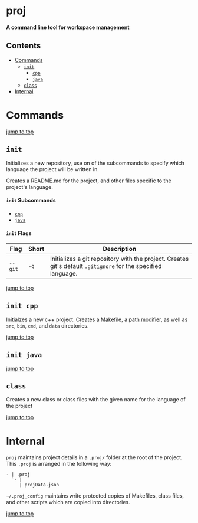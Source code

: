 # proj

**A command line tool for workspace management**

## Contents
* [Commands](#commands)
  * [`init`](#init)
    * [`cpp`](#init-cpp)
    * [`java`](#init-java)
  * [`class`](#class)
* [Internal](#internal)

# Commands

[jump to top](#proj)

## `init`

Initializes a new repository, use on of the subcommands to specify which language the 
project will be written in.

Creates a README.md for the project, and other files specific to the project's language.

#### `init` Subcommands

* [`cpp`](#init-cpp)
* [`java`](#init-java)

#### `init` Flags

|Flag|Short|Description|
|---|---|---|
|`--git`|`-g`|Initializes a git repository with the project. Creates git's default `.gitignore` for the specified language.|

[jump to top](#proj)

## `init cpp`

Initialzes a new c++ project. Creates a [Makefile](path/to/cpp-Makefile), a [path modifier](path/to/path-cpp.sh), as well as `src`, `bin`, `cmd`, and `data` directories.

[jump to top](#proj)

## `init java`

[jump to top](#proj)

## `class`

Creates a new class or class files with the given name for the language of the project

[jump to top](#proj)

# Internal

`proj` maintains project details in a `.proj/` folder at the root of the project. This `.proj` is arranged in the following way:

```
- | .proj
  `- | 
     | projData.json
```

`~/.proj_config` maintains write protected copies of Makefiles, class files, and other scripts which are copied into directories.

[jump to top](#proj)